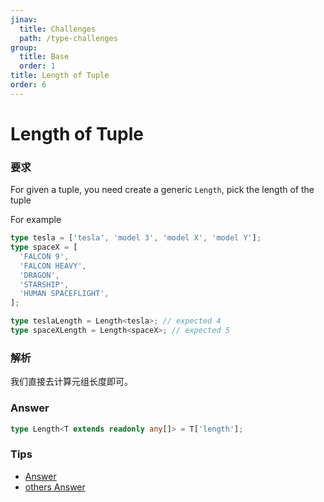 ```yaml
---
jinav:
  title: Challenges
  path: /type-challenges
group:
  title: Base
  order: 1
title: Length of Tuple
order: 6
---
```


# Length of Tuple

### 要求

For given a tuple, you need create a generic `Length`, pick the length of the tuple

For example

```ts
type tesla = ['tesla', 'model 3', 'model X', 'model Y'];
type spaceX = [
  'FALCON 9',
  'FALCON HEAVY',
  'DRAGON',
  'STARSHIP',
  'HUMAN SPACEFLIGHT',
];

type teslaLength = Length<tesla>; // expected 4
type spaceXLength = Length<spaceX>; // expected 5
```

### 解析

我们直接去计算元组长度即可。

### Answer

```ts
type Length<T extends readonly any[]> = T['length'];
```

### Tips

- [Answer](https://www.typescriptlang.org/play?ssl=26&ssc=53&pln=26&pc=1#code/PQKgUABBCMAcEFoIBkCmA7A5gFwBYQHsAzCAFQFcAHAG1UkQUafoCMBPCAZwEt0CD0EABQABHnwEBKCAGJUAQ04cZ2KrXr0ZWiAEVyqTtm4CNUAGIEAThEzcAbhgjyIqmqgA0ENgXIR0qVAATCABjSwVsVCcbDFRLbhCIAAM0LDwkz0oEgGsXXCjaNPxiPKjXdSh6C2tUAA95AFs3U2SkpOxOemw2SjKDamcAXggAbQBySM4Bsc8xhoJA1GoIAGYZiDmFpYgADXXNxeWATTGAXS6eqM5KeRDUHYhh8bMAQWQAYQB5ADkIAE59q8Pj8IAAJACiLwAaidZgARABKLwA4j99gBlUgvBHo0EASQACvtQQBVACyL1+6IJL3e4LMyDxyNBpDOLW6vRc-XkqRw+GGvLwAB5JgMAHxQYDACB1XohSLBAAsF0511u90F-JQGD5QrVdx2EqlMtqcoVEAArPQ2kkWhKodxUAB3QiCZHcbCg8gsABcEFw2GwlE4PqlHRCuAAdAArTiRqyYYBwMAgYBgdOgCAAfRzubzuYgRx81neWzBcSi+arOYgqfTHKimqFpBNkXQgU4EHC8kCAmoHHk6DYI1OEuGpHGhT5ZwA3GBM9Wq2QDNgIO9FAZs4u87W09wmlZVwBvCDggCO5Hk1E84NNqHlEAAvhAiJYCA0NiIGwgI1epwZgHIIxqE4MZ0xCARDC5KYhlGCZuX2eZDlWRCtmWPZZiQ7YTlOJxOwg9BDDAAioP1e5HjgoEvl+AFZiokEIWhWENkRFE0VmTFsVxQliXJSkIGpWl6UZZlWVwxRQkg7B60uUIN07J56FvM0hXPS9qCFJsGxKUV5DFTxFTFfSlLveVVIvK9NJ1YVtJIMjDU8C0jPcehjS-TgEFle9sE8yw30segmyclzJWldzPNMny4n8wLrNwIUxnyahqAICAnSsahAjGYzznTecQC3bcazMchLDwOIBMiYNCqK3d8voCV0VweRwi8YsuAIaggOMQi-QDIMQzDTgIxjOMEyTWBgEHTgnTiBqIAdZ0Oq6oxIL6wNg1DYBwyjWN40sRM4GAThOu6yD5rJKwoneZrkp1Ax1oGradtG-bMBTNMwCAA)
- [others Answer](https://github.com/type-challenges/type-challenges/blob/master/questions/18-easy-tuple-length/README.md)
